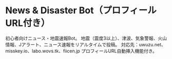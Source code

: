 # News & Disaster Bot（プロフィールURL付き）
初心者向けニュース・地震速報Bot。
地震（震度3以上）、津波、気象警報、火山情報、Jアラート、ニュース速報をリアルタイムで投稿。
対応先：uwuzu.net、misskey.io、labo.wovs.tk、fiicen.jp
プロフィールURL自動挿入機能付き。
